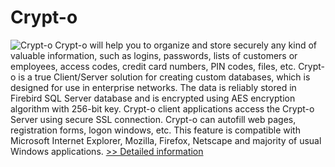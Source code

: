 # Crypt-o
![Crypt-o](https://mycommerce.akamaized.net/api/pimages/P300363836/BIG/300363836.PNG)
Crypt-o will help you to organize and store securely any kind of valuable information, such as logins, passwords, lists of customers or employees, access codes, credit card numbers, PIN codes, files, etc. Crypt-o is a true Client/Server solution for creating custom databases, which is designed for use in enterprise networks. The data is reliably stored in Firebird SQL Server database and is encrypted using AES encryption algorithm with 256-bit key. Crypt-o client applications access the Crypt-o Server using secure SSL connection. Crypt-o can autofill web pages, registration forms, logon windows, etc. This feature is compatible with Microsoft Internet Explorer, Mozilla, Firefox, Netscape and majority of usual Windows applications.
[>> Detailed information](https://secure.shareit.com/shareit/product.html?productid=300363836&affiliateid=200057808)